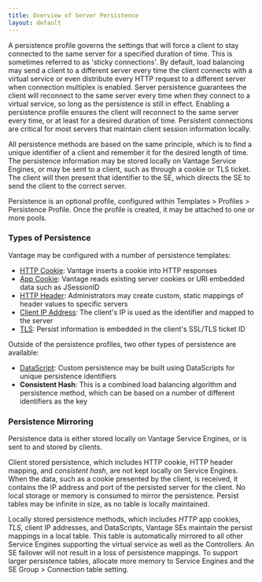 ```yaml
---
title: Overview of Server Persistence
layout: default
---
```

A persistence profile governs the settings that will force a client to stay connected to the same server for a specified duration of time. This is sometimes referred to as 'sticky connections'. By default, load balancing may send a client to a different server every time the client connects with a virtual service or even distribute every HTTP request to a different server when connection multiplex is enabled. Server persistence guarantees the client will reconnect to the same server every time when they connect to a virtual service, so long as the persistence is still in effect. Enabling a persistence profile ensures the client will reconnect to the same server every time, or at least for a desired duration of time. Persistent connections are critical for most servers that maintain client session information locally.

All persistence methods are based on the same principle, which is to find a unique identifier of a client and remember it for the desired length of time. The persistence information may be stored locally on Vantage Service Engines, or may be sent to a client, such as through a cookie or TLS ticket. The client will then present that identifier to the SE, which directs the SE to send the client to the correct server.

Persistence is an optional profile, configured within Templates &gt; Profiles &gt; Persistence Profile. Once the profile is created, it may be attached to one or more pools.

### Types of Persistence

Vantage may be configured with a number of persistence templates:

* <a href="/docs/16.3/http-cookie-persistence">HTTP Cookie</a>: Vantage inserts a cookie into HTTP responses
* <a href="/docs/16.3/app-cookie-persistence">App Cookie</a>: Vantage reads existing server cookies or URI embedded data such as JSessionID
* <a href="/docs/16.3/custom-http-header-persistence">HTTP Header</a>: Administrators may create custom, static mappings of header values to specific servers
* <a href="/docs/16.3/client-ip-persistence">Client IP Address</a>: The client's IP is used as the identifier and mapped to the server
* <a href="/docs/16.3/tls-persistence">TLS</a>: Persist information is embedded in the client's SSL/TLS ticket ID 

Outside of the persistence profiles, two other types of persistence are available:

* <a href="/docs/16.3/custom-persistence-with-datascript">DataScript</a>:  Custom persistence may be built using DataScripts for unique persistence identifiers
* **Consistent Hash**:  This is a combined load balancing algorithm and persistence method, which can be based on a number of different identifiers as the key 

### Persistence Mirroring

Persistence data is either stored locally on Vantage Service Engines, or is sent to and stored by clients.

Client stored persistence, which includes HTTP cookie, HTTP header mapping, and *consistent hash*, are not kept locally on Service Engines. When the data, such as a cookie presented by the client, is received, it contains the IP address and port of the persisted server for the client. No local storage or memory is consumed to mirror the persistence. Persist tables may be infinite in size, as no table is locally maintained.

Locally stored persistence methods, which includes *HTTP* app cookies, *TLS,* client IP addresses, and DataScripts, Vantage SEs maintain the persist mappings in a local table. This table is automatically mirrored to all other Service Engines supporting the virtual service as well as the Controllers. An SE failover will not result in a loss of persistence mappings. To support larger persistence tables, allocate more memory to Service Engines and the SE Group &gt; Connection table setting.
